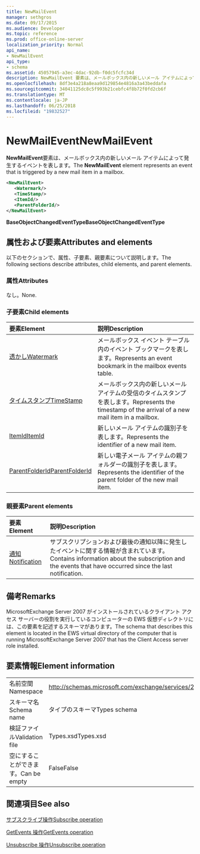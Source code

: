 ```yaml
---
title: NewMailEvent
manager: sethgros
ms.date: 09/17/2015
ms.audience: Developer
ms.topic: reference
ms.prod: office-online-server
localization_priority: Normal
api_name:
- NewMailEvent
api_type:
- schema
ms.assetid: 45057945-a3ec-4dac-92db-f0dc5fcfc34d
description: NewMailEvent 要素は、メールボックス内の新しいメール アイテムによって発生するイベントを表します。
ms.openlocfilehash: 8df3e4a218a8eaa9d129854e4816a3a43beddafa
ms.sourcegitcommit: 34041125dc8c5f993b21cebfc4f8b72f0fd2cb6f
ms.translationtype: MT
ms.contentlocale: ja-JP
ms.lasthandoff: 06/25/2018
ms.locfileid: "19832527"
---
```

# <a name="newmailevent"></a><span data-ttu-id="d1ff3-103">NewMailEvent</span><span class="sxs-lookup"><span data-stu-id="d1ff3-103">NewMailEvent</span></span>

<span data-ttu-id="d1ff3-104">**NewMailEvent**要素は、メールボックス内の新しいメール アイテムによって発生するイベントを表します。</span><span class="sxs-lookup"><span data-stu-id="d1ff3-104">The **NewMailEvent** element represents an event that is triggered by a new mail item in a mailbox.</span></span> 
  
```xml
<NewMailEvent>
   <Watermark/>
   <TimeStamp/>
   <ItemId/>
   <ParentFolderId/>
</NewMailEvent>
```

 <span data-ttu-id="d1ff3-105">**BaseObjectChangedEventType**</span><span class="sxs-lookup"><span data-stu-id="d1ff3-105">**BaseObjectChangedEventType**</span></span>
## <a name="attributes-and-elements"></a><span data-ttu-id="d1ff3-106">属性および要素</span><span class="sxs-lookup"><span data-stu-id="d1ff3-106">Attributes and elements</span></span>

<span data-ttu-id="d1ff3-107">以下のセクションで、属性、子要素、親要素について説明します。</span><span class="sxs-lookup"><span data-stu-id="d1ff3-107">The following sections describe attributes, child elements, and parent elements.</span></span>
  
### <a name="attributes"></a><span data-ttu-id="d1ff3-108">属性</span><span class="sxs-lookup"><span data-stu-id="d1ff3-108">Attributes</span></span>

<span data-ttu-id="d1ff3-109">なし。</span><span class="sxs-lookup"><span data-stu-id="d1ff3-109">None.</span></span>
  
### <a name="child-elements"></a><span data-ttu-id="d1ff3-110">子要素</span><span class="sxs-lookup"><span data-stu-id="d1ff3-110">Child elements</span></span>

|<span data-ttu-id="d1ff3-111">**要素**</span><span class="sxs-lookup"><span data-stu-id="d1ff3-111">**Element**</span></span>|<span data-ttu-id="d1ff3-112">**説明**</span><span class="sxs-lookup"><span data-stu-id="d1ff3-112">**Description**</span></span>|
|:-----|:-----|
|[<span data-ttu-id="d1ff3-113">透かし</span><span class="sxs-lookup"><span data-stu-id="d1ff3-113">Watermark</span></span>](watermark.md) <br/> |<span data-ttu-id="d1ff3-114">メールボックス イベント テーブル内のイベント ブックマークを表します。</span><span class="sxs-lookup"><span data-stu-id="d1ff3-114">Represents an event bookmark in the mailbox events table.</span></span>  <br/> |
|[<span data-ttu-id="d1ff3-115">タイムスタンプ</span><span class="sxs-lookup"><span data-stu-id="d1ff3-115">TimeStamp</span></span>](timestamp.md) <br/> |<span data-ttu-id="d1ff3-116">メールボックス内の新しいメール アイテムの受信のタイムスタンプを表します。</span><span class="sxs-lookup"><span data-stu-id="d1ff3-116">Represents the timestamp of the arrival of a new mail item in a mailbox.</span></span>  <br/> |
|[<span data-ttu-id="d1ff3-117">ItemId</span><span class="sxs-lookup"><span data-stu-id="d1ff3-117">ItemId</span></span>](itemid.md) <br/> |<span data-ttu-id="d1ff3-118">新しいメール アイテムの識別子を表します。</span><span class="sxs-lookup"><span data-stu-id="d1ff3-118">Represents the identifier of a new mail item.</span></span>  <br/> |
|[<span data-ttu-id="d1ff3-119">ParentFolderId</span><span class="sxs-lookup"><span data-stu-id="d1ff3-119">ParentFolderId</span></span>](parentfolderid.md) <br/> |<span data-ttu-id="d1ff3-120">新しい電子メール アイテムの親フォルダーの識別子を表します。</span><span class="sxs-lookup"><span data-stu-id="d1ff3-120">Represents the identifier of the parent folder of the new mail item.</span></span>  <br/> |
   
### <a name="parent-elements"></a><span data-ttu-id="d1ff3-121">親要素</span><span class="sxs-lookup"><span data-stu-id="d1ff3-121">Parent elements</span></span>

|<span data-ttu-id="d1ff3-122">**要素**</span><span class="sxs-lookup"><span data-stu-id="d1ff3-122">**Element**</span></span>|<span data-ttu-id="d1ff3-123">**説明**</span><span class="sxs-lookup"><span data-stu-id="d1ff3-123">**Description**</span></span>|
|:-----|:-----|
|[<span data-ttu-id="d1ff3-124">通知</span><span class="sxs-lookup"><span data-stu-id="d1ff3-124">Notification</span></span>](notification-ex15websvcsotherref.md) <br/> |<span data-ttu-id="d1ff3-125">サブスクリプションおよび最後の通知以降に発生したイベントに関する情報が含まれています。</span><span class="sxs-lookup"><span data-stu-id="d1ff3-125">Contains information about the subscription and the events that have occurred since the last notification.</span></span>  <br/> |
   
## <a name="remarks"></a><span data-ttu-id="d1ff3-126">備考</span><span class="sxs-lookup"><span data-stu-id="d1ff3-126">Remarks</span></span>

<span data-ttu-id="d1ff3-127">MicrosoftExchange Server 2007 がインストールされているクライアント アクセス サーバーの役割を実行しているコンピューターの EWS 仮想ディレクトリには、この要素を記述するスキーマがあります。</span><span class="sxs-lookup"><span data-stu-id="d1ff3-127">The schema that describes this element is located in the EWS virtual directory of the computer that is running MicrosoftExchange Server 2007 that has the Client Access server role installed.</span></span>
  
## <a name="element-information"></a><span data-ttu-id="d1ff3-128">要素情報</span><span class="sxs-lookup"><span data-stu-id="d1ff3-128">Element information</span></span>

|||
|:-----|:-----|
|<span data-ttu-id="d1ff3-129">名前空間</span><span class="sxs-lookup"><span data-stu-id="d1ff3-129">Namespace</span></span>  <br/> |http://schemas.microsoft.com/exchange/services/2006/types  <br/> |
|<span data-ttu-id="d1ff3-130">スキーマ名</span><span class="sxs-lookup"><span data-stu-id="d1ff3-130">Schema name</span></span>  <br/> |<span data-ttu-id="d1ff3-131">タイプのスキーマ</span><span class="sxs-lookup"><span data-stu-id="d1ff3-131">Types schema</span></span>  <br/> |
|<span data-ttu-id="d1ff3-132">検証ファイル</span><span class="sxs-lookup"><span data-stu-id="d1ff3-132">Validation file</span></span>  <br/> |<span data-ttu-id="d1ff3-133">Types.xsd</span><span class="sxs-lookup"><span data-stu-id="d1ff3-133">Types.xsd</span></span>  <br/> |
|<span data-ttu-id="d1ff3-134">空にすることができます。</span><span class="sxs-lookup"><span data-stu-id="d1ff3-134">Can be empty</span></span>  <br/> |<span data-ttu-id="d1ff3-135">False</span><span class="sxs-lookup"><span data-stu-id="d1ff3-135">False</span></span>  <br/> |
   
## <a name="see-also"></a><span data-ttu-id="d1ff3-136">関連項目</span><span class="sxs-lookup"><span data-stu-id="d1ff3-136">See also</span></span>



[<span data-ttu-id="d1ff3-137">サブスクライブ操作</span><span class="sxs-lookup"><span data-stu-id="d1ff3-137">Subscribe operation</span></span>](subscribe-operation.md)
  
[<span data-ttu-id="d1ff3-138">GetEvents 操作</span><span class="sxs-lookup"><span data-stu-id="d1ff3-138">GetEvents operation</span></span>](getevents-operation.md)
  
[<span data-ttu-id="d1ff3-139">Unsubscribe 操作</span><span class="sxs-lookup"><span data-stu-id="d1ff3-139">Unsubscribe operation</span></span>](unsubscribe-operation.md)

